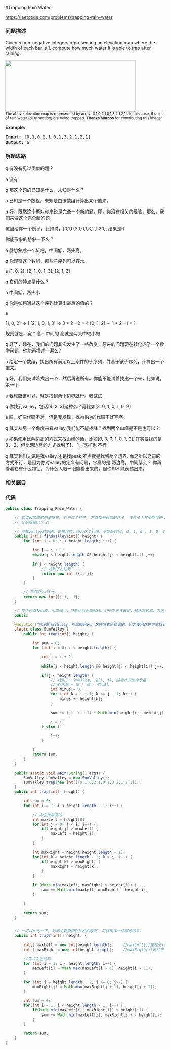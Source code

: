 #Trapping Rain Water

https://leetcode.com/problems/trapping-rain-water

### 问题描述

<p>Given <em>n</em> non-negative integers representing an elevation map where the width of each bar is 1, compute how much water it is able to trap after raining.</p>

<p><img src="https://assets.leetcode.com/uploads/2018/10/22/rainwatertrap.png" style="width: 412px; height: 161px;" /><br />
<small>The above elevation map is represented by array [0,1,0,2,1,0,1,3,2,1,2,1]. In this case, 6 units of rain water (blue section) are being trapped. <strong>Thanks Marcos</strong> for contributing this image!</small></p>

<p><strong>Example:</strong></p>

<pre>
<strong>Input:</strong> [0,1,0,2,1,0,1,3,2,1,2,1]
<strong>Output:</strong> 6</pre>

### 解题思路

q 有没有见过类似的题？

a 没有

q 那这个题的已知是什么，未知是什么？

a 已知是一个数组，未知是由该数组计算出某个值来。

q 好，既然这个题对你来说是完全一个新的题，即，你没有相关的经验，那么，我们来做这个完全新的题。

这里给你一个例子，比如说，[0,1,0,2,1,0,1,3,2,1,2,1], 结果是6.

你能形象的想象一下么？

a 就想象成一个坑吧，中间低，两头高。

q 你观察这个数组，那些子序列可以存水。

a [1, 0, 2], [2, 1, 0, 1, 3], [2, 1, 2]

q 它们的特点是什么？

a 中间低，两头小

q 你是如何通过这个序列计算出最后的值的？

a

[1, 0, 2] => 1
[2, 1, 0, 1, 3] => 3 * 2 - 2 = 4
[2, 1, 2] => 1 * 2 - 1 = 1

规则就是，宽 * 高 - 中间的 高就是两头中较小的

q 好了，现在，我们的问题其实发生了一些改变，原来的问题现在转化成了一个数学问题，你能再描述一遍么?

a 给定一个数组，找出所有满足以上条件的子序列，并基于该子序列，计算出一个值来。

q 好，我们先试着找出一个，然后再说所有。你能不能试着找出一个来，比如说，第一个

a 我想应该可以，就是找到两个边界就行。我试试

q 你找到valley，包话[4, 2, 3]这种么？再比如[3, 0, 1, 0, 1, 0, 2]

a 嗯，好像代码不对，但是我发现，找valley的代码不好写啊。

q 其实从另一个角度来看valley,我们能不能找峰？找到两个山峰是不是也可以？

a 如果使用比两边高的方式来找山峰的话，比如[0, 3, 0, 1, 0, 1, 2], 其实要找的是3， 2，但比两边高的方式找到了1， 1，这样也
不行。

q 其实我们无论是找valley,还是找peak,难点就是找到两个边界. 而之所以之前的方式不行，是因为你对valley的定义有问题，它真的是
两边高，中间低么？ 你再看看它有什么特征，为什么人眼一眼能看出来的，但你却不能表述出来。


### 相关题目


### 代码

```java
public class Trapping_Rain_Water {

    // 其实最简单的想法就是, 对于每个柱子, 左右找到最高的柱子, 该柱子上方所能存的水量就是, min(maxLeft, maxRight) - height
    // 复杂度是O(n^2)

    // 寻找valley的思路，是错误的，因为这个代码，不能处理[3, 0, 1, 0 , 1, 0, 2]这种
    public int[] findValley(int[] height) {
        for (int i = 0; i < height.length; i++) {

            int j = i + 1;
            while(j < height.length && height[j] < height[i]) j++;

            if(j < height.length) {
                // 找到了右边界
                return new int[]{i, j};
            }
        }

        // 不存在valley
        return new int[]{-1, -1};
    }

    // 换个思路找山峰，山峰好找，只要比两头高就行。对于左边界来说，是比右边高，右边界来说，是比左边高
    public

    @Solution("找到所有Valley，然后加起来, 这种方式是错误的，因为使用这种方式找到的valley，并不包括[4, 2, 3]这种")
    static class SumValley {
        public int trap(int[] height) {

            int sum = 0;
            for (int i = 0; i < height.length;) {

                int j = i + 1;

                while(j < height.length && height[j] < height[i]) j++;

                if(j < height.length) {
                    // 找到了一个valley, 是[i, j], 然后计算出存水量
                    // 存水量 = 宽 * 高 - 中间的。
                    int minus = 0;
                    for (int k = i + 1; k <= j - 1; k++) {
                        minus += height[k];
                    }

                    sum += (j - i - 1) * Math.min(height[i], height[j]) - minus;

                    i = j;
                } else {

                    i++;
                }

            }
            return sum;
        }
    }

    public static void main(String[] args) {
        SumValley sumValley = new SumValley();
        sumValley.trap(new int[]{0,1,0,2,1,0,1,3,2,1,2,1});
    }
    public int trap(int[] height) {

        int sum = 0;
        for(int i = 1; i < height.length - 1; i++) {

            // 向左找最高的
            int maxLeft = height[0];
            for(int j = 0; j < i; j++) {
                if(height[j] > maxLeft) {
                    maxLeft = height[j];
                }
            }

            int maxRight = height[height.length - 1];
            for(int k = height.length - 1; k > i; k--) {
                if(height[k] > maxRight) {
                    maxRight = height[k];
                }
            }

            if (Math.min(maxLeft, maxRight) > height[i]) {
                sum += Math.min(maxLeft, maxRight) - height[i];
            }

        }

        return sum;
    }


    // 一可以优化一下, 时间主要浪费在找左右最高, 可以缓存一些部分结果.
    public int trap2(int[] height) {

        int[] maxLeft = new int[height.length];     //maxLeft[i]是柱子i的左边最高的柱子高度
        int[] maxRight = new int[height.length];    //maxRigth[i]是柱子i右边的最高的柱子高度

        //先找左边最高
        for (int i = 1; i < height.length; i++) {
            maxLeft[i] = Math.max(maxLeft[i - 1], height[i - 1]);
        }

        for (int j = height.length - 2; j >= 0; j--) {
            maxRight[j] = Math.max(maxRight[j + 1], height[j + 1]);
        }

        int sum = 0;
        for(int i = 1; i < height.length - 1; i++) {
            if(Math.min(maxLeft[i], maxRight[i]) > height[i]) {
                sum += Math.min(maxLeft[i], maxRight[i]) - height[i];
            }
        }

        return sum;
    }
}
```
